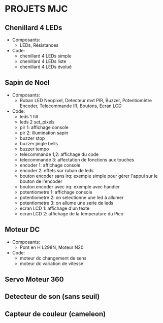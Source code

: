 
# PROJETS MJC


Chenillard 4 LEDs
-----------------
- Composants:
  - LEDs, Résistances
- Code:
  - chenillard 4 LEDs simple
  - chenillard 4 LEDs liste
  - chenillard 4 LEDs évolué

Sapin de Noel
-------------
- Composants:
  - Ruban LED Neopixel, Detecteur mvt PIR, Buzzer, Potentiomètre
    Encoder, Telecommande IR, Boutons, Ecran LCD
- Code:
  - leds 1 fill
  - leds 2 set_pixels
  - pir 1: affichage console
  - pir 2: illumination sapin
  - buzzer stop
  - buzzer jingle bells
  - buzzer tempo
  - telecommande 1,2: affichage du code
  - telecommande 3: affectation de fonctions aux touches
  - encoder 1: affichage console
  - encoder 2: effets sur ruban de leds
  - bouton encoder sans irq: exemple simple pour gérer l'appui sur le bouton de l'encoder
  - bouton encoder avec irq: exemple avec handler
  - potentiometre 1: affichage console
  - potentiometre 2: on selectionne une led à allumer
  - potentiometre 3: on allume une serie de leds
  - ecran LCD 1: affichage d'un texte
  - ecran LCD 2: affichage de la temperature du Pico


Moteur DC
---------
- Composants:
  - Pont en H L298N, Moteur N20
- Code:
  - moteur dc changement de sens
  - moteur dc variation de vitesse

Servo Moteur 360
----------------

Detecteur de son (sans seuil)
-----------------------------

Capteur de couleur (cameleon)
-----------------------------

 
